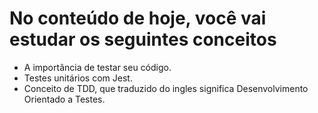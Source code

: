 # No conteúdo de hoje, você vai estudar os seguintes conceitos

- A importância de testar seu código.
- Testes unitários com Jest.
- Conceito de TDD, que traduzido do ingles significa Desenvolvimento Orientado a Testes.
